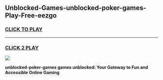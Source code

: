 
## Unblocked-Games-unblocked-poker-games-Play-Free-eezgo
<h3>
<a href="https://premium76.site?title=unblocked-poker-games&ref=20M">CLICK TO PLAY</a></h3>
<hr>

<h3>
<a href="https://premium76.site?title=unblocked-poker-games&ref=20M">CLICK 2 PLAY</a>
  
</h3>

<a href="https://premium76.site?title=unblocked-poker-games&ref=19M"><img src="https://clearcache.store/games.png"></a>


**unblocked-poker-games games unblocked: Your Gateway to Fun and Accessible Online Gaming**
